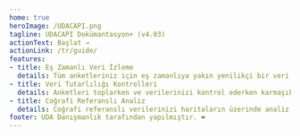 ```yaml
---
home: true
heroImage: /UDACAPI.png
tagline: UDACAPI Dokümantasyon+ (v4.03)
actionText: Başlat →
actionLink: /tr/guide/
features:
- title: Eş Zamanlı Veri İzleme
  details: Tüm anketleriniz için eş zamanlıya yakın yenilikçi bir veri toplama ve izleme sistemi.
- title: Veri Tutarlılığı Kontrolleri
  details: Anketleri toplarken ve verilerinizi kontrol ederken karmaşık verilerinizin çapraz kontrollerini kolayca yapın.
- title: Coğrafi Referanslı Analiz
  details: Coğrafi referanslı verilerinizi haritaların üzerinde analiz edin ve istatistiksel analizle desteklenen göstergeleri izleyin.
footer: UDA Danışmanlık tarafından yapılmıştır. ❤️
---
```

